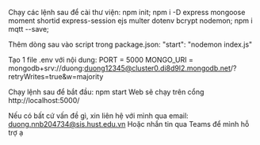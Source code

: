 Chạy các lệnh sau để cài thư viện:
npm init;
npm i -D express mongoose moment shortid express-session ejs multer dotenv bcrypt nodemon;
npm i mqtt --save;

Thêm dòng sau vào script trong package.json:
"start": "nodemon index.js"

Tạo 1 file .env với nội dung:
PORT = 5000
MONGO_URI = mongodb+srv://duong:duong12345@cluster0.di8d9l2.mongodb.net/?retryWrites=true&w=majority

Chạy lệnh sau để bắt đầu: npm start
Web sẽ chạy trên cổng http://localhost:5000/

Nếu có bất cứ vấn đề gì, xin liên hệ với mình qua email:
duong.nnb204734@sis.hust.edu.vn 
Hoặc nhắn tin qua Teams để mình hỗ trợ ạ
